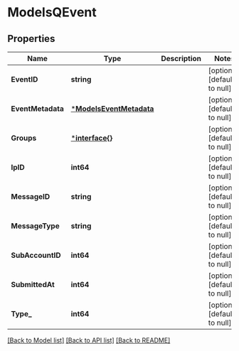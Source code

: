 # ModelsQEvent

## Properties
Name | Type | Description | Notes
------------ | ------------- | ------------- | -------------
**EventID** | **string** |  | [optional] [default to null]
**EventMetadata** | [***ModelsEventMetadata**](models.EventMetadata.md) |  | [optional] [default to null]
**Groups** | [***interface{}**](interface{}.md) |  | [optional] [default to null]
**IpID** | **int64** |  | [optional] [default to null]
**MessageID** | **string** |  | [optional] [default to null]
**MessageType** | **string** |  | [optional] [default to null]
**SubAccountID** | **int64** |  | [optional] [default to null]
**SubmittedAt** | **int64** |  | [optional] [default to null]
**Type_** | **int64** |  | [optional] [default to null]

[[Back to Model list]](../README.md#documentation-for-models) [[Back to API list]](../README.md#documentation-for-api-endpoints) [[Back to README]](../README.md)


